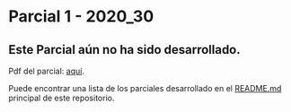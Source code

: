 # Parcial 1 - 2020_30

## Este Parcial aún no ha sido desarrollado.

Pdf del parcial: [aquí](http://sophia.javeriana.edu.co/programacion/sites/default/files/pdfParciales/2020-30-Introducci%C3%B3nProgramaci%C3%B3n-1.pdf).

Puede encontrar una lista de los parciales desarrollado en el [README.md](https://github.com/danisshai/danisshai-programming-intro/blob/main/README.md) principal de este repositorio.
